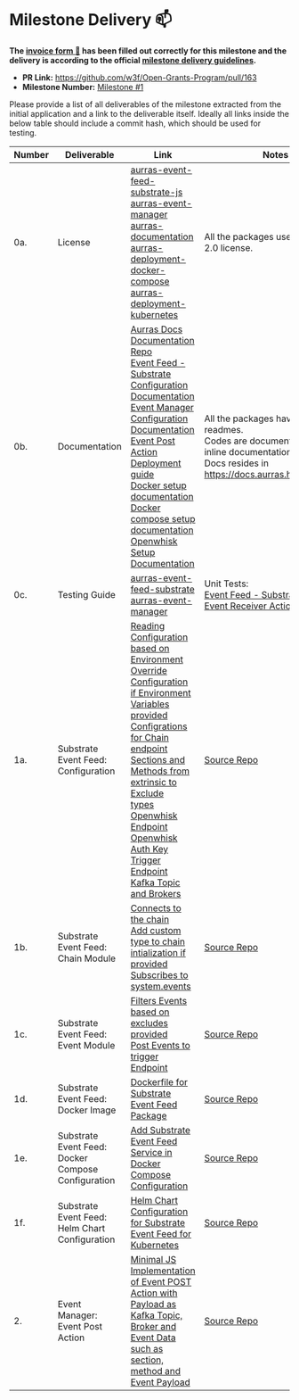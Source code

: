 # Milestone Delivery :mailbox:

**The [invoice form :pencil:](https://forms.gle/8Wx7nxtq8fKrsuEz8) has been filled out correctly for this milestone and the delivery is according to the official [milestone delivery guidelines](https://github.com/w3f/General-Grants-Program/blob/master/grants/milestone-deliverables-guidelines.md).**  

* **PR Link:** https://github.com/w3f/Open-Grants-Program/pull/163
* **Milestone Number:** [Milestone #1](https://github.com/w3f/Open-Grants-Program/blob/master/applications/project_aurras_mvp_phase_1.md#milestone-1--event-source---substrate-event-feed)

Please provide a list of all deliverables of the milestone extracted from the initial application and a link to the deliverable itself. Ideally all links inside the below table should include a commit hash, which should be used for testing.

| Number | Deliverable | Link | Notes |
| ------------- | ------------- | ------------- |------------- |
| 0a. | License |[aurras-event-feed-substrate-js](https://github.com/HugoByte/aurras-event-feed-substrate-js/blob/master/LICENSE)<br/>[aurras-event-manager](https://github.com/HugoByte/aurras-event-manager/blob/master/LICENSE)<br/>[aurras-documentation](https://github.com/HugoByte/aurras-documentation/blob/master/LICENSE)<br/>[aurras-deployment-docker-compose](https://github.com/HugoByte/aurras-deployment-docker-compose/blob/master/LICENSE)<br/>[aurras-deployment-kubernetes](https://github.com/HugoByte/aurras-deployment-kubernetes/blob/master/LICENSE)| All the packages uses the Apache 2.0 license. |
| 0b.  | Documentation | [Aurras Docs](http://docs.aurras.hugobyte.com/)<br/>[Documentation Repo](https://github.com/HugoByte/aurras-documentation)<br/>[Event Feed - Substrate Configuration Documentation](https://github.com/HugoByte/aurras-event-feed-substrate-js/blob/next/docs/configuration.md)<br/>[Event Manager Configuration Documentation](https://github.com/HugoByte/aurras-event-manager/blob/master/docs/configuration.md)<br/>[Event Post Action Deployment guide](https://github.com/HugoByte/aurras-event-manager#installation)<br/>[Docker setup documentation](https://docs.aurras.hugobyte.com/dependencies/docker)<br/>[Docker compose setup documentation](https://docs.aurras.hugobyte.com/dependencies/docker-compose)<br/>[Openwhisk Setup Documentation](https://docs.aurras.hugobyte.com/dependencies/openwhisk) | All the packages have respective readmes. <br/> Codes are documented with inline documentation. <br/> Docs resides in https://docs.aurras.hugobyte.com | 
| 0c. | Testing Guide | [aurras-event-feed-substrate](https://github.com/HugoByte/aurras-event-feed-substrate-js/tree/master#testing)<br/>[aurras-event-manager](https://github.com/HugoByte/aurras-event-manager#testing) | Unit Tests: <br/>[Event Feed - Substrate](https://github.com/HugoByte/aurras-event-feed-substrate-js/tree/master/tests)<br/>[Event Receiver Action](https://github.com/HugoByte/aurras-event-manager/tree/master/actions/event-receiver/tests) |
| 1a. | Substrate Event Feed: Configuration | [Reading Configuration based on Environment](https://github.com/HugoByte/aurras-event-feed-substrate-js/pull/2)<br/>[Override Configuration if Environment Variables provided](https://github.com/HugoByte/aurras-event-feed-substrate-js/pull/2)<br/>[Configrations for Chain endpoint](https://github.com/HugoByte/aurras-event-feed-substrate-js/pull/6)<br/>[Sections and Methods from extrinsic to Exclude](https://github.com/HugoByte/aurras-event-feed-substrate-js/pull/8)<br/>[types](https://github.com/HugoByte/aurras-event-feed-substrate-js/pull/10)<br/>[Openwhisk Endpoint](https://github.com/HugoByte/aurras-event-feed-substrate-js/pull/15)<br/>[Openwhisk Auth Key](https://github.com/HugoByte/aurras-event-feed-substrate-js/pull/15)<br/>[Trigger Endpoint](https://github.com/HugoByte/aurras-event-feed-substrate-js/pull/15)<br/>[Kafka Topic and Brokers](https://github.com/HugoByte/aurras-event-feed-substrate-js/pull/12) | [Source Repo](https://github.com/HugoByte/aurras-event-feed-substrate-js/tree/master) |
| 1b. | Substrate Event Feed: Chain Module | [Connects to the chain](https://github.com/HugoByte/aurras-event-feed-substrate-js/pull/9)<br/>[Add custom type to chain intialization if provided](https://github.com/HugoByte/aurras-event-feed-substrate-js/pull/10)<br/>[Subscribes to system.events](https://github.com/HugoByte/aurras-event-feed-substrate-js/pull/11) | [Source Repo](https://github.com/HugoByte/aurras-event-feed-substrate-js/tree/master) |
| 1c. | Substrate Event Feed: Event Module | [Filters Events based on excludes provided](https://github.com/HugoByte/aurras-event-feed-substrate-js/pull/11)<br/>[Post Events to trigger Endpoint](https://github.com/HugoByte/aurras-event-feed-substrate-js/pull/20) | [Source Repo](https://github.com/HugoByte/aurras-event-feed-substrate-js/tree/master) |
| 1d. | Substrate Event Feed: Docker Image | [Dockerfile for Substrate Event Feed Package](https://github.com/HugoByte/aurras-event-feed-substrate-js/pull/16) | [Source Repo](https://github.com/HugoByte/aurras-event-feed-substrate-js/tree/master) |
| 1e. | Substrate Event Feed: Docker Compose Configuration | [Add Substrate Event Feed Service in Docker Compose Configuration](https://github.com/HugoByte/aurras-deployment-docker-compose/blob/master/aurras-event-feed-substrate/docker-compose.yaml) | [Source Repo](https://github.com/HugoByte/aurras-deployment-docker-compose) |
| 1f. | Substrate Event Feed: Helm Chart Configuration | [Helm Chart Configuration for Substrate Event Feed for Kubernetes](https://github.com/HugoByte/aurras-deployment-kubernetes/tree/master/aurras-event-feed-substrate/helm) | [Source Repo](https://github.com/HugoByte/aurras-deployment-kubernetes) |
| 2. | Event Manager: Event Post Action | [Minimal JS Implementation of Event POST Action with Payload as Kafka Topic, Broker and Event Data such as section, method and Event Payload](https://github.com/HugoByte/aurras-event-manager/blob/master/actions/event-receiver/src/index.ts) | [Source Repo](https://github.com/HugoByte/aurras-event-manager) |
